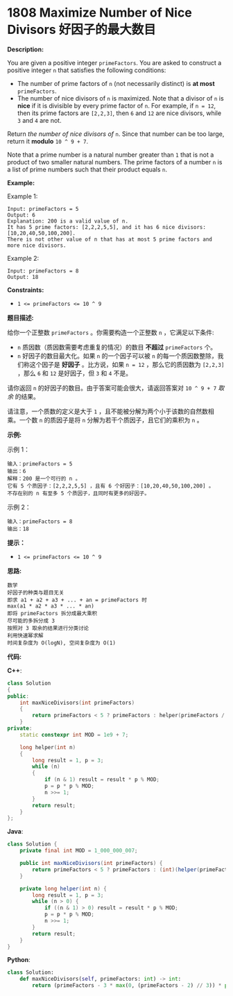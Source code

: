 # 1808 Maximize Number of Nice Divisors 好因子的最大数目

__Description:__

You are given a positive integer `primeFactors`. You are asked to construct a positive integer `n` that satisfies the following conditions:

- The number of prime factors of `n` (not necessarily distinct) is __at most__ `primeFactors`.
- The number of nice divisors of `n` is maximized. Note that a divisor of `n` is __nice__ if it is divisible by every prime factor of `n`. For example, if `n = 12`, then its prime factors are `[2,2,3]`, then `6` and `12` are nice divisors, while `3` and `4` are not.

Return _the number of nice divisors of_ `n`. Since that number can be too large, return it __modulo__ `10 ^ 9 + 7`.

Note that a prime number is a natural number greater than `1` that is not a product of two smaller natural numbers. The prime factors of a number `n` is a list of prime numbers such that their product equals `n`.

__Example:__

Example 1:

```text
Input: primeFactors = 5
Output: 6
Explanation: 200 is a valid value of n.
It has 5 prime factors: [2,2,2,5,5], and it has 6 nice divisors: [10,20,40,50,100,200].
There is not other value of n that has at most 5 prime factors and more nice divisors.
```

Example 2:

```text
Input: primeFactors = 8
Output: 18
```

__Constraints:__

- `1 <= primeFactors <= 10 ^ 9`

__题目描述:__

给你一个正整数 `primeFactors` 。你需要构造一个正整数 `n` ，它满足以下条件:

- `n` 质因数（质因数需要考虑重复的情况）的数目 __不超过__ `primeFactors` 个。
- `n` 好因子的数目最大化。如果 `n` 的一个因子可以被 `n` 的每一个质因数整除，我们称这个因子是 __好因子__ 。比方说，如果 `n = 12` ，那么它的质因数为 `[2,2,3]` ，那么 `6` 和 `12` 是好因子，但 `3` 和 `4` 不是。

请你返回 `n` 的好因子的数目。由于答案可能会很大，请返回答案对 `10 ^ 9 + 7` _取余_ 的结果。

请注意，一个质数的定义是大于 `1` ，且不能被分解为两个小于该数的自然数相乘。一个数 `n` 的质因子是将 `n` 分解为若干个质因子，且它们的乘积为 `n` 。

__示例:__

示例 1：

```text
输入：primeFactors = 5
输出：6
解释：200 是一个可行的 n 。
它有 5 个质因子：[2,2,2,5,5] ，且有 6 个好因子：[10,20,40,50,100,200] 。
不存在别的 n 有至多 5 个质因子，且同时有更多的好因子。
```

示例 2：

```text
输入：primeFactors = 8
输出：18
```

__提示：__

- `1 <= primeFactors <= 10 ^ 9`

__思路:__

```text
数学
好因子的种类与题目无关
即求 a1 + a2 + a3 + ... + an = primeFactors 时
max(a1 * a2 * a3 * ... * an)
即将 primeFactors 拆分成最大乘积
尽可能的多拆分成 3
按照对 3 取余的结果进行分类讨论
利用快速幂求解
时间复杂度为 O(logN), 空间复杂度为 O(1)
```

__代码:__

__C++__:

```C++
class Solution 
{
public:
    int maxNiceDivisors(int primeFactors) 
    {
        return primeFactors < 5 ? primeFactors : helper(primeFactors / 3 - (primeFactors % 3 == 1)) * (primeFactors % 3 == 1 ? 4 : (primeFactors % 3 == 2 ? 2 : 1)) % MOD;
    }
private:
    static constexpr int MOD = 1e9 + 7;

    long helper(int n)
    {
        long result = 1, p = 3;
        while (n) 
        {
            if (n & 1) result = result * p % MOD;
            p = p * p % MOD;
            n >>= 1;
        }
        return result;
    }
};
```

__Java__:

```Java
class Solution {
    private final int MOD = 1_000_000_007;

    public int maxNiceDivisors(int primeFactors) {
        return primeFactors < 5 ? primeFactors : (int)(helper(primeFactors / 3 - (primeFactors % 3 == 1 ? 1 : 0)) * (primeFactors % 3 == 1 ? 4 : (primeFactors % 3 == 2 ? 2 : 1)) % MOD);
    }

    private long helper(int n) {
        long result = 1, p = 3;
        while (n > 0) {
            if ((n & 1) > 0) result = result * p % MOD;
            p = p * p % MOD;
            n >>= 1;
        }
        return result;
    }
}
```

__Python__:

```Python
class Solution:
    def maxNiceDivisors(self, primeFactors: int) -> int:
        return (primeFactors - 3 * max(0, (primeFactors - 2) // 3)) * pow(3, int(max(0, (primeFactors - 2) // 3)), 10 ** 9 + 7) % (10 ** 9 + 7)
```
